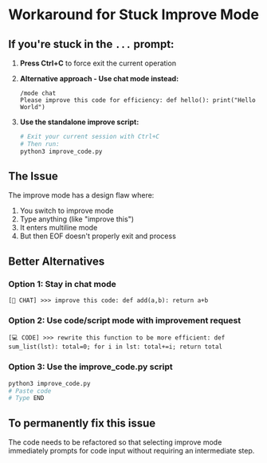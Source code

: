 # Workaround for Stuck Improve Mode

## If you're stuck in the `...` prompt:

1. **Press Ctrl+C** to force exit the current operation

2. **Alternative approach - Use chat mode instead:**
   ```
   /mode chat
   Please improve this code for efficiency: def hello(): print("Hello World")
   ```

3. **Use the standalone improve script:**
   ```bash
   # Exit your current session with Ctrl+C
   # Then run:
   python3 improve_code.py
   ```

## The Issue

The improve mode has a design flaw where:
1. You switch to improve mode
2. Type anything (like "improve this") 
3. It enters multiline mode
4. But then EOF doesn't properly exit and process

## Better Alternatives

### Option 1: Stay in chat mode
```
[💬 CHAT] >>> improve this code: def add(a,b): return a+b
```

### Option 2: Use code/script mode with improvement request
```
[💻 CODE] >>> rewrite this function to be more efficient: def sum_list(lst): total=0; for i in lst: total+=i; return total
```

### Option 3: Use the improve_code.py script
```bash
python3 improve_code.py
# Paste code
# Type END
```

## To permanently fix this issue

The code needs to be refactored so that selecting improve mode immediately prompts for code input without requiring an intermediate step.
